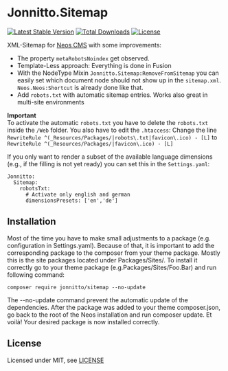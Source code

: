 Jonnitto.Sitemap
================

[![Latest Stable Version](https://poser.pugx.org/jonnitto/sitemap/v/stable)](https://packagist.org/packages/jonnitto/sitemap)
[![Total Downloads](https://poser.pugx.org/jonnitto/sitemap/downloads)](https://packagist.org/packages/jonnitto/sitemap)
[![License](https://poser.pugx.org/jonnitto/sitemap/license)](https://packagist.org/packages/jonnitto/sitemap)

XML-Sitemap for [Neos CMS](https://www.neos.io) with some improvements:

* The property `metaRobotsNoindex` get observed.
* Template-Less approach: Everything is done in Fusion
* With the NodeType Mixin `Jonnitto.Sitemap:RemoveFromSitemap` you can easily set which document node should not show up in the `sitemap.xml`. `Neos.Neos:Shortcut` is already done like that.
* Add `robots.txt` with automatic sitemap entries. Works also great in multi-site environments

**Important**  
To activate the automatic `robots.txt` you have to delete the `robots.txt` inside the `/Web` folder. You also have to edit the `.htaccess`: Change the line `RewriteRule ^(_Resources/Packages/|robots\.txt|favicon\.ico) - [L]` to `RewriteRule ^(_Resources/Packages/|favicon\.ico) - [L]`

If you only want to render a subset of the available language dimensions (e.g., if the filling is not yet ready) you can set this in the `Settings.yaml`:

```
Jonnitto:
  Sitemap:
    robotsTxt:
      # Activate only english and german
      dimensionsPresets: ['en','de']
```

Installation
------------
Most of the time you have to make small adjustments to a package (e.g. configuration in Settings.yaml). Because of that, it is important to add the corresponding package to the composer from your theme package. Mostly this is the site packages located under Packages/Sites/. To install it correctly go to your theme package (e.g.Packages/Sites/Foo.Bar) and run following command:

```
composer require jonnitto/sitemap --no-update
```

The --no-update command prevent the automatic update of the dependencies. After the package was added to your theme composer.json, go back to the root of the Neos installation and run composer update. Et voilà! Your desired package is now installed correctly.


License
-------

Licensed under MIT, see [LICENSE](LICENSE)
